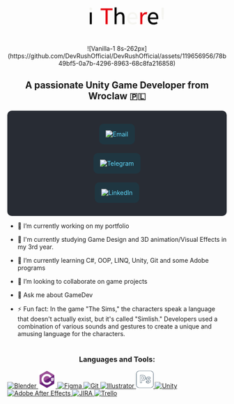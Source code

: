 <p align="center"><?xml version="1.0" encoding="utf-8"?>
<svg xmlns="http://www.w3.org/2000/svg" style="margin: auto; display: block; shape-rendering: auto; background: none;" width="262" height="120" preserveAspectRatio="xMidYMid">
<style type="text/css">
  text {
    text-anchor: middle; font-size: 52px; opacity: 0;
  }
</style>
<g style="transform-origin:131px 60px;transform:scale(1)">
<g transform="translate(131,60)">
  <g transform="translate(0,0)"><g class="path" style="opacity: 1; transform-origin: -85.26px -5.10963px 0px; animation: 1.78571s linear -1.06071s infinite normal forwards running blink-9a87aef3-5acd-49a5-9099-c1451dfdd1f7;"><path d="M27.56 0L27.56-16.59L9.62-16.59L9.62 0L4.68 0L4.68-36.40L9.62-36.40L9.62-20.85L27.56-20.85L27.56-36.40L32.50-36.40L32.50 0L27.56 0" fill="#e50914" stroke="none" stroke-width="none" transform="translate(-103.85000610351562,13.090366241455081)" style="fill: rgb(229, 9, 20);"></path></g><g class="path" style="opacity: 1; transform-origin: -60.17px -0.429634px 0px; animation: 1.78571s linear -0.942857s infinite normal forwards running blink-9a87aef3-5acd-49a5-9099-c1451dfdd1f7;"><path d="M46.02-27.04L46.02 0L41.34 0L41.34-27.04L46.02-27.04" fill="#e50914" stroke="none" stroke-width="none" transform="translate(-103.85000610351562,13.090366241455081)" style="fill: rgb(0, 0, 0);"></path></g><g class="path" style="opacity: 1; transform-origin: -60.17px -21.8546px 0px; animation: 1.78571s linear -0.825s infinite normal forwards running blink-9a87aef3-5acd-49a5-9099-c1451dfdd1f7;"><path d="M43.68-31.67L43.68-31.67L43.68-31.67Q42.33-31.67 41.37-32.63L41.37-32.63L41.37-32.63Q40.40-33.59 40.40-34.94L40.40-34.94L40.40-34.94Q40.40-36.45 41.29-37.34L41.29-37.34L41.29-37.34Q42.17-38.22 43.68-38.22L43.68-38.22L43.68-38.22Q45.03-38.22 45.99-37.26L45.99-37.26L45.99-37.26Q46.96-36.30 46.96-34.94L46.96-34.94L46.96-34.94Q46.96-33.44 46.07-32.55L46.07-32.55L46.07-32.55Q45.19-31.67 43.68-31.67" fill="#e50914" stroke="none" stroke-width="none" transform="translate(-103.85000610351562,13.090366241455081)" style="fill: rgb(245, 245, 241);"></path></g><g class="path" style="opacity: 1; transform-origin: -23.9px -5.10963px 0px; animation: 1.78571s linear -0.707143s infinite normal forwards running blink-9a87aef3-5acd-49a5-9099-c1451dfdd1f7;"><path d="M66.30-32.03L66.30-36.40L93.60-36.40L93.60-32.03L82.42-32.03L82.42 0L77.48 0L77.48-32.03L66.30-32.03" fill="#e50914" stroke="none" stroke-width="none" transform="translate(-103.85000610351562,13.090366241455081)" style="fill: rgb(229, 9, 20);"></path></g><g class="path" style="opacity: 1; transform-origin: 5.78999px -6.14963px 0px; animation: 1.78571s linear -0.589286s infinite normal forwards running blink-9a87aef3-5acd-49a5-9099-c1451dfdd1f7;"><path d="M102.96-38.48L102.96-22.72L102.96-22.72Q104.42-24.86 106.63-26.26L106.63-26.26L106.63-26.26Q108.84-27.66 111.90-27.66L111.90-27.66L111.90-27.66Q116.48-27.66 118.74-24.91L118.74-24.91L118.74-24.91Q121.00-22.15 121.00-17.63L121.00-17.63L121.00 0L116.32 0L116.32-17.11L116.32-17.11Q116.32-20.07 115.00-21.81L115.00-21.81L115.00-21.81Q113.67-23.56 111.18-23.56L111.18-23.56L111.18-23.56Q109.98-23.56 108.81-23.11L108.81-23.11L108.81-23.11Q107.64-22.67 106.60-21.89L106.60-21.89L106.60-21.89Q105.56-21.11 104.62-20.07L104.62-20.07L104.62-20.07Q103.69-19.03 102.96-17.89L102.96-17.89L102.96 0L98.28 0L98.28-38.48L102.96-38.48" fill="#e50914" stroke="none" stroke-width="none" transform="translate(-103.85000610351562,13.090366241455081)" style="fill: rgb(0, 0, 0);"></path></g><g class="path" style="opacity: 1; transform-origin: 35.325px -0.429634px 0px; animation: 1.78571s linear -0.471429s infinite normal forwards running blink-9a87aef3-5acd-49a5-9099-c1451dfdd1f7;"><path d="M150.96-11.60L132.03-11.60L132.03-11.60Q132.50-7.80 134.68-5.67L134.68-5.67L134.68-5.67Q136.86-3.54 140.45-3.54L140.45-3.54L140.45-3.54Q142.79-3.54 144.66-4.03L144.66-4.03L144.66-4.03Q146.54-4.52 148.25-5.30L148.25-5.30L149.34-1.30L149.34-1.30Q147.47-0.42 145.13 0.10L145.13 0.10L145.13 0.10Q142.79 0.62 139.88 0.62L139.88 0.62L139.88 0.62Q136.97 0.62 134.63-0.34L134.63-0.34L134.63-0.34Q132.29-1.30 130.65-3.09L130.65-3.09L130.65-3.09Q129.01-4.89 128.13-7.51L128.13-7.51L128.13-7.51Q127.24-10.14 127.24-13.52L127.24-13.52L127.24-13.52Q127.24-16.54 128.13-19.14L128.13-19.14L128.13-19.14Q129.01-21.74 130.62-23.63L130.62-23.63L130.62-23.63Q132.24-25.53 134.47-26.60L134.47-26.60L134.47-26.60Q136.71-27.66 139.46-27.66L139.46-27.66L139.46-27.66Q142.38-27.66 144.56-26.68L144.56-26.68L144.56-26.68Q146.74-25.69 148.20-23.97L148.20-23.97L148.20-23.97Q149.66-22.26 150.38-19.97L150.38-19.97L150.38-19.97Q151.11-17.68 151.11-15.13L151.11-15.13L151.11-15.13Q151.11-13.31 150.96-11.60L150.96-11.60zM139.36-23.61L139.36-23.61L139.36-23.61Q136.29-23.61 134.34-21.53L134.34-21.53L134.34-21.53Q132.39-19.45 131.98-15.39L131.98-15.39L146.80-15.39L146.80-15.39Q146.80-19.34 144.82-21.48L144.82-21.48L144.82-21.48Q142.84-23.61 139.36-23.61" fill="#e50914" stroke="none" stroke-width="none" transform="translate(-103.85000610351562,13.090366241455081)" style="fill: rgb(245, 245, 241);"></path></g><g class="path" style="opacity: 1; transform-origin: 61.535px -0.739634px 0px; animation: 1.78571s linear -0.353571s infinite normal forwards running blink-9a87aef3-5acd-49a5-9099-c1451dfdd1f7;"><path d="M173.42-27.35L172.02-22.52L172.02-22.52Q171.03-22.93 169.68-22.93L169.68-22.93L169.68-22.93Q168.22-22.93 166.84-22.31L166.84-22.31L166.84-22.31Q165.46-21.68 164.40-20.44L164.40-20.44L164.40-20.44Q163.33-19.19 162.68-17.24L162.68-17.24L162.68-17.24Q162.03-15.29 162.03-12.64L162.03-12.64L162.03 0L157.35 0L157.35-27.04L161.88-27.04L161.88-21.16L161.88-21.16Q162.34-22.41 163.12-23.61L163.12-23.61L163.12-23.61Q163.90-24.80 164.97-25.69L164.97-25.69L164.97-25.69Q166.04-26.57 167.44-27.12L167.44-27.12L167.44-27.12Q168.84-27.66 170.56-27.66L170.56-27.66L170.56-27.66Q171.34-27.66 172.09-27.59L172.09-27.59L172.09-27.59Q172.85-27.51 173.42-27.35L173.42-27.35" fill="#e50914" stroke="none" stroke-width="none" transform="translate(-103.85000610351562,13.090366241455081)" style="fill: rgb(229, 9, 20);"></path></g><g class="path" style="opacity: 1; transform-origin: 82.805px -0.429634px 0px; animation: 1.78571s linear -0.235714s infinite normal forwards running blink-9a87aef3-5acd-49a5-9099-c1451dfdd1f7;"><path d="M198.43-11.60L179.50-11.60L179.50-11.60Q179.97-7.80 182.16-5.67L182.16-5.67L182.16-5.67Q184.34-3.54 187.93-3.54L187.93-3.54L187.93-3.54Q190.27-3.54 192.14-4.03L192.14-4.03L192.14-4.03Q194.01-4.52 195.73-5.30L195.73-5.30L196.82-1.30L196.82-1.30Q194.95-0.42 192.61 0.10L192.61 0.10L192.61 0.10Q190.27 0.62 187.36 0.62L187.36 0.62L187.36 0.62Q184.44 0.62 182.10-0.34L182.10-0.34L182.10-0.34Q179.76-1.30 178.13-3.09L178.13-3.09L178.13-3.09Q176.49-4.89 175.60-7.51L175.60-7.51L175.60-7.51Q174.72-10.14 174.72-13.52L174.72-13.52L174.72-13.52Q174.72-16.54 175.60-19.14L175.60-19.14L175.60-19.14Q176.49-21.74 178.10-23.63L178.10-23.63L178.10-23.63Q179.71-25.53 181.95-26.60L181.95-26.60L181.95-26.60Q184.18-27.66 186.94-27.66L186.94-27.66L186.94-27.66Q189.85-27.66 192.04-26.68L192.04-26.68L192.04-26.68Q194.22-25.69 195.68-23.97L195.68-23.97L195.68-23.97Q197.13-22.26 197.86-19.97L197.86-19.97L197.86-19.97Q198.59-17.68 198.59-15.13L198.59-15.13L198.59-15.13Q198.59-13.31 198.43-11.60L198.43-11.60zM186.84-23.61L186.84-23.61L186.84-23.61Q183.77-23.61 181.82-21.53L181.82-21.53L181.82-21.53Q179.87-19.45 179.45-15.39L179.45-15.39L194.27-15.39L194.27-15.39Q194.27-19.34 192.30-21.48L192.30-21.48L192.30-21.48Q190.32-23.61 186.84-23.61" fill="#e50914" stroke="none" stroke-width="none" transform="translate(-103.85000610351562,13.090366241455081)" style="fill: rgb(0, 0, 0);"></path></g><g class="path" style="opacity: 1; transform-origin: 104.93px -11.2446px 0px; animation: 1.78571s linear -0.117857s infinite normal forwards running blink-9a87aef3-5acd-49a5-9099-c1451dfdd1f7;"><path d="M206.18-24.96L206.18-37.91L211.38-37.91L211.38-24.96L210.70-10.76L206.86-10.76L206.18-24.96" fill="#e50914" stroke="none" stroke-width="none" transform="translate(-103.85000610351562,13.090366241455081)" style="fill: rgb(245, 245, 241);"></path></g><g class="path" style="opacity: 1; transform-origin: 104.985px 10.2304px 0px; animation: 1.78571s linear 0s infinite normal forwards running blink-9a87aef3-5acd-49a5-9099-c1451dfdd1f7;"><path d="M205.35-2.86L205.35-2.86L205.35-2.86Q205.35-4.47 206.26-5.41L206.26-5.41L206.26-5.41Q207.17-6.34 208.83-6.34L208.83-6.34L208.83-6.34Q210.18-6.34 211.25-5.30L211.25-5.30L211.25-5.30Q212.32-4.26 212.32-2.86L212.32-2.86L212.32-2.86Q212.32-1.30 211.33-0.34L211.33-0.34L211.33-0.34Q210.34 0.62 208.83 0.62L208.83 0.62L208.83 0.62Q207.43 0.62 206.39-0.42L206.39-0.42L206.39-0.42Q205.35-1.46 205.35-2.86" fill="#e50914" stroke="none" stroke-width="none" transform="translate(-103.85000610351562,13.090366241455081)" style="fill: rgb(229, 9, 20);"></path></g></g>
</g>
</g>
<style id="blink-9a87aef3-5acd-49a5-9099-c1451dfdd1f7" data-anikit="">@keyframes blink-9a87aef3-5acd-49a5-9099-c1451dfdd1f7 {
  0% { opacity: 1; }
  49.75% { opacity: 1; }
  50.25% { opacity: 0; }
  99.5% { opacity: 0; }
  100% { opacity: 1; }
}</style></svg>![Vanilla-1 8s-262px](https://github.com/DevRushOfficial/DevRushOfficial/assets/119656956/78b49bf5-0a7b-4296-8963-68c8fa216858)
</p>

## <p align="center">A passionate Unity Game Developer from Wroclaw 🇵🇱 </p>


<div align="center" style="display: flex; flex-direction: column; align-items: center; background-color: #282c34; padding: 20px; border-radius: 10px;">

  <a href="mailto:artemmelnykov29@gmail.com" style="text-decoration: none; color: #61dafb; padding: 15px; background-color: #1f3641; border-radius: 10px; margin: 10px;">
    <img src="https://img.shields.io/badge/Email-Contact%20Me-red?style=flat-square&logo=gmail" alt="Email">
  </a>

  <a href="https://t.me/Zi0on" style="text-decoration: none; color: #61dafb; padding: 15px; background-color: #1f3641; border-radius: 10px; margin: 10px;">
    <img src="https://img.shields.io/badge/Telegram-Chat-blue?style=flat-square&logo=telegram" alt="Telegram">
  </a>

  <a href="https://www.linkedin.com/in/artem-melnykov-376b92282" style="text-decoration: none; color: #61dafb; padding: 15px; background-color: #1f3641; border-radius: 10px; margin: 10px;">
    <img src="https://img.shields.io/badge/LinkedIn-Profile-blue?style=flat-square&logo=linkedin" alt="LinkedIn">
  </a>

</div>

- 🔭 I’m currently working on my portfolio

- 🔭 I'm currently studying Game Design and 3D animation/Visual Effects in my 3rd year.

- 🌱 I’m currently learning C#, OOP, LINQ, Unity, Git and some Adobe programs

- 👯 I’m looking to collaborate on game projects
  
- 💬 Ask me about GameDev
  
- ⚡ Fun fact: In the game "The Sims," the characters speak a language that doesn't actually exist, but it's called "Simlish." Developers used a combination of various sounds and gestures to create a unique and amusing language for the characters.

#

<h3 align="center">Languages and Tools:</h3>

<p align="left">
  <a href="https://www.blender.org/" target="_blank" rel="noreferrer">
    <img src="https://download.blender.org/branding/community/blender_community_badge_white.svg" alt="Blender" width="40" height="40"/>
  </a>
  <a href="https://www.w3schools.com/cs/" target="_blank" rel="noreferrer">
    <img src="https://raw.githubusercontent.com/devicons/devicon/master/icons/csharp/csharp-original.svg" alt="C#" width="40" height="40"/>
  </a>
  <a href="https://www.figma.com/" target="_blank" rel="noreferrer">
    <img src="https://www.vectorlogo.zone/logos/figma/figma-icon.svg" alt="Figma" width="40" height="40"/>
  </a>
  <a href="https://git-scm.com/" target="_blank" rel="noreferrer">
    <img src="https://www.vectorlogo.zone/logos/git-scm/git-scm-icon.svg" alt="Git" width="40" height="40"/>
  </a>
  <a href="https://www.adobe.com/in/products/illustrator.html" target="_blank" rel="noreferrer">
    <img src="https://www.vectorlogo.zone/logos/adobe_illustrator/adobe_illustrator-icon.svg" alt="Illustrator" width="40" height="40"/>
  </a>
  <a href="https://www.photoshop.com/en" target="_blank" rel="noreferrer">
    <img src="https://raw.githubusercontent.com/devicons/devicon/master/icons/photoshop/photoshop-line.svg" alt="Photoshop" width="40" height="40"/>
  </a>
  <a href="https://unity.com/" target="_blank" rel="noreferrer">
    <img src="https://www.vectorlogo.zone/logos/unity3d/unity3d-icon.svg" alt="Unity" width="40" height="40"/>
  </a>
  <a href="https://www.adobe.com/products/aftereffects.html" target="_blank" rel="noreferrer">
    <img src="https://img.icons8.com/color/48/000000/adobe-after-effects.png" alt="Adobe After Effects" width="40" height="40"/>
  </a>
  <a href="https://www.atlassian.com/software/jira" target="_blank" rel="noreferrer">
    <img src="https://www.vectorlogo.zone/logos/atlassian_jira/atlassian_jira-icon.svg" alt="JIRA" width="40" height="40"/>
  </a>
  <a href="https://trello.com/" target="_blank" rel="noreferrer">
    <img src="https://www.vectorlogo.zone/logos/trello/trello-icon.svg" alt="Trello" width="40" height="40"/>
  </a>
</p>



